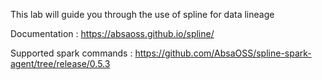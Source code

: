 This lab will guide you through the use of spline for data lineage

Documentation : https://absaoss.github.io/spline/

Supported spark commands : https://github.com/AbsaOSS/spline-spark-agent/tree/release/0.5.3
